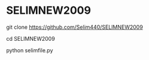 # SELIMNEW2009


git clone https://github.com/Selim440/SELIMNEW2009


cd SELIMNEW2009

python selimfile.py
